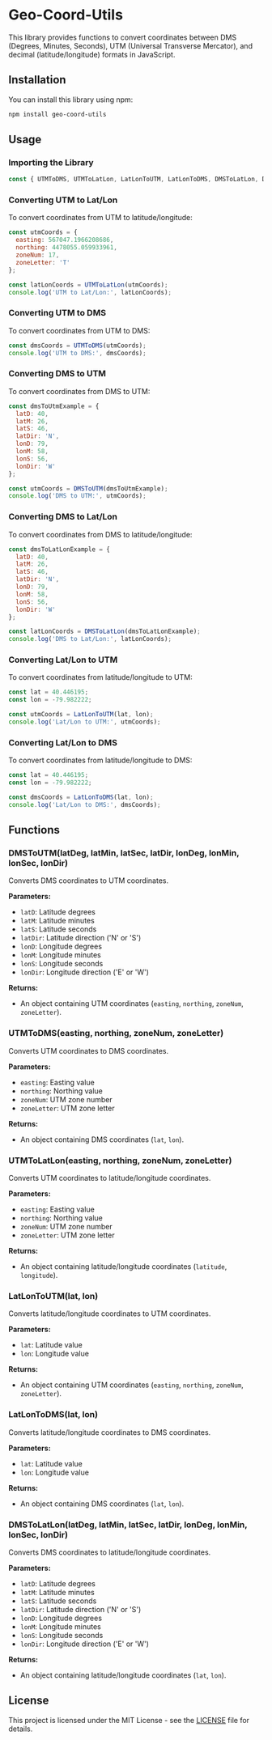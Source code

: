 
# Geo-Coord-Utils

This library provides functions to convert coordinates between DMS (Degrees, Minutes, Seconds), UTM (Universal Transverse Mercator), and decimal (latitude/longitude) formats in JavaScript.

## Installation

You can install this library using npm:

```bash
npm install geo-coord-utils
```

## Usage

### Importing the Library

```javascript
const { UTMToDMS, UTMToLatLon, LatLonToUTM, LatLonToDMS, DMSToLatLon, DMSToUTM } = require('geo-coord-utils');
```

### Converting UTM to Lat/Lon

To convert coordinates from UTM to latitude/longitude:

```javascript
const utmCoords = {
  easting: 567047.1966208686,
  northing: 4478055.059933961,
  zoneNum: 17,
  zoneLetter: 'T'
};

const latLonCoords = UTMToLatLon(utmCoords);
console.log('UTM to Lat/Lon:', latLonCoords);
```

### Converting UTM to DMS

To convert coordinates from UTM to DMS:

```javascript
const dmsCoords = UTMToDMS(utmCoords);
console.log('UTM to DMS:', dmsCoords);
```

### Converting DMS to UTM

To convert coordinates from DMS to UTM:

```javascript
const dmsToUtmExample = {
  latD: 40,
  latM: 26,
  latS: 46,
  latDir: 'N',
  lonD: 79,
  lonM: 58,
  lonS: 56,
  lonDir: 'W'
};

const utmCoords = DMSToUTM(dmsToUtmExample);
console.log('DMS to UTM:', utmCoords);
```

### Converting DMS to Lat/Lon

To convert coordinates from DMS to latitude/longitude:

```javascript
const dmsToLatLonExample = {
  latD: 40,
  latM: 26,
  latS: 46,
  latDir: 'N',
  lonD: 79,
  lonM: 58,
  lonS: 56,
  lonDir: 'W'
};

const latLonCoords = DMSToLatLon(dmsToLatLonExample);
console.log('DMS to Lat/Lon:', latLonCoords);
```

### Converting Lat/Lon to UTM

To convert coordinates from latitude/longitude to UTM:

```javascript
const lat = 40.446195;
const lon = -79.982222;

const utmCoords = LatLonToUTM(lat, lon);
console.log('Lat/Lon to UTM:', utmCoords);
```

### Converting Lat/Lon to DMS

To convert coordinates from latitude/longitude to DMS:

```javascript
const lat = 40.446195;
const lon = -79.982222;

const dmsCoords = LatLonToDMS(lat, lon);
console.log('Lat/Lon to DMS:', dmsCoords);
```

## Functions

### DMSToUTM(latDeg, latMin, latSec, latDir, lonDeg, lonMin, lonSec, lonDir)

Converts DMS coordinates to UTM coordinates.

**Parameters:**
- `latD`: Latitude degrees
- `latM`: Latitude minutes
- `latS`: Latitude seconds
- `latDir`: Latitude direction ('N' or 'S')
- `lonD`: Longitude degrees
- `lonM`: Longitude minutes
- `lonS`: Longitude seconds
- `lonDir`: Longitude direction ('E' or 'W')

**Returns:**
- An object containing UTM coordinates (`easting`, `northing`, `zoneNum`, `zoneLetter`).

### UTMToDMS(easting, northing, zoneNum, zoneLetter)

Converts UTM coordinates to DMS coordinates.

**Parameters:**
- `easting`: Easting value
- `northing`: Northing value
- `zoneNum`: UTM zone number
- `zoneLetter`: UTM zone letter

**Returns:**
- An object containing DMS coordinates (`lat`, `lon`).

### UTMToLatLon(easting, northing, zoneNum, zoneLetter)

Converts UTM coordinates to latitude/longitude coordinates.

**Parameters:**
- `easting`: Easting value
- `northing`: Northing value
- `zoneNum`: UTM zone number
- `zoneLetter`: UTM zone letter

**Returns:**
- An object containing latitude/longitude coordinates (`latitude`, `longitude`).

### LatLonToUTM(lat, lon)

Converts latitude/longitude coordinates to UTM coordinates.

**Parameters:**
- `lat`: Latitude value
- `lon`: Longitude value

**Returns:**
- An object containing UTM coordinates (`easting`, `northing`, `zoneNum`, `zoneLetter`).

### LatLonToDMS(lat, lon)

Converts latitude/longitude coordinates to DMS coordinates.

**Parameters:**
- `lat`: Latitude value
- `lon`: Longitude value

**Returns:**
- An object containing DMS coordinates (`lat`, `lon`).

### DMSToLatLon(latDeg, latMin, latSec, latDir, lonDeg, lonMin, lonSec, lonDir)

Converts DMS coordinates to latitude/longitude coordinates.

**Parameters:**
- `latD`: Latitude degrees
- `latM`: Latitude minutes
- `latS`: Latitude seconds
- `latDir`: Latitude direction ('N' or 'S')
- `lonD`: Longitude degrees
- `lonM`: Longitude minutes
- `lonS`: Longitude seconds
- `lonDir`: Longitude direction ('E' or 'W')

**Returns:**
- An object containing latitude/longitude coordinates (`lat`, `lon`).

## License

This project is licensed under the MIT License - see the [LICENSE](./LICENSE) file for details.
